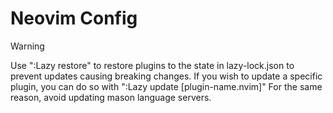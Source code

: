 # Neovim Config
> [!WARNING]
> Use ":Lazy restore" to restore plugins to the state in lazy-lock.json to prevent updates causing breaking changes.
> If you wish to update a specific plugin, you can do so with ":Lazy update [plugin-name.nvim]"
> For the same reason, avoid updating mason language servers.
